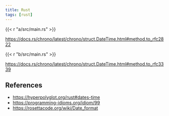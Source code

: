 ```yaml
---
title: Rust
tags: [rust]
---
```


{{< r "a/src/main.rs" >}}

<https://docs.rs/chrono/latest/chrono/struct.DateTime.html#method.to_rfc2822>

{{< r "b/src/main.rs" >}}

<https://docs.rs/chrono/latest/chrono/struct.DateTime.html#method.to_rfc3339>

## References

- <https://hyperpolyglot.org/rust#dates-time>
- <https://programming-idioms.org/idiom/99>
- <https://rosettacode.org/wiki/Date_format>
